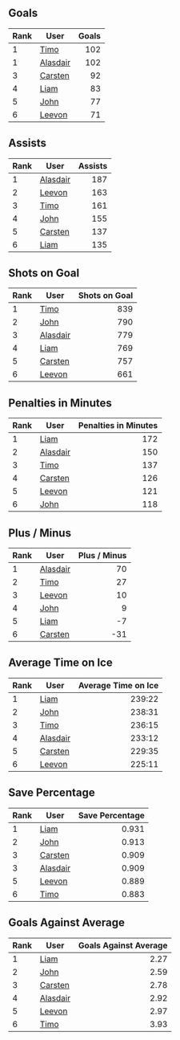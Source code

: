 ## Goals
| Rank | User | Goals |
| :--- | ---- | ---------: |
| 1 | [Timo](https://github.com/llevasseur/fantasy-hockey-league/blob/main/ROSTERS.md#Timo) |  102 |
| 1 | [Alasdair](https://github.com/llevasseur/fantasy-hockey-league/blob/main/ROSTERS.md#Alasdair) |  102 |
| 3 | [Carsten](https://github.com/llevasseur/fantasy-hockey-league/blob/main/ROSTERS.md#Carsten) |  92 |
| 4 | [Liam](https://github.com/llevasseur/fantasy-hockey-league/blob/main/ROSTERS.md#Liam) |  83 |
| 5 | [John](https://github.com/llevasseur/fantasy-hockey-league/blob/main/ROSTERS.md#John) |  77 |
| 6 | [Leevon](https://github.com/llevasseur/fantasy-hockey-league/blob/main/ROSTERS.md#Leevon) |  71 |
## Assists
| Rank | User | Assists |
| :--- | ---- | ---------: |
| 1 | [Alasdair](https://github.com/llevasseur/fantasy-hockey-league/blob/main/ROSTERS.md#Alasdair) |  187 |
| 2 | [Leevon](https://github.com/llevasseur/fantasy-hockey-league/blob/main/ROSTERS.md#Leevon) |  163 |
| 3 | [Timo](https://github.com/llevasseur/fantasy-hockey-league/blob/main/ROSTERS.md#Timo) |  161 |
| 4 | [John](https://github.com/llevasseur/fantasy-hockey-league/blob/main/ROSTERS.md#John) |  155 |
| 5 | [Carsten](https://github.com/llevasseur/fantasy-hockey-league/blob/main/ROSTERS.md#Carsten) |  137 |
| 6 | [Liam](https://github.com/llevasseur/fantasy-hockey-league/blob/main/ROSTERS.md#Liam) |  135 |
## Shots on Goal
| Rank | User | Shots on Goal |
| :--- | ---- | ---------: |
| 1 | [Timo](https://github.com/llevasseur/fantasy-hockey-league/blob/main/ROSTERS.md#Timo) |  839 |
| 2 | [John](https://github.com/llevasseur/fantasy-hockey-league/blob/main/ROSTERS.md#John) |  790 |
| 3 | [Alasdair](https://github.com/llevasseur/fantasy-hockey-league/blob/main/ROSTERS.md#Alasdair) |  779 |
| 4 | [Liam](https://github.com/llevasseur/fantasy-hockey-league/blob/main/ROSTERS.md#Liam) |  769 |
| 5 | [Carsten](https://github.com/llevasseur/fantasy-hockey-league/blob/main/ROSTERS.md#Carsten) |  757 |
| 6 | [Leevon](https://github.com/llevasseur/fantasy-hockey-league/blob/main/ROSTERS.md#Leevon) |  661 |
## Penalties in Minutes
| Rank | User | Penalties in Minutes |
| :--- | ---- | ---------: |
| 1 | [Liam](https://github.com/llevasseur/fantasy-hockey-league/blob/main/ROSTERS.md#Liam) |  172 |
| 2 | [Alasdair](https://github.com/llevasseur/fantasy-hockey-league/blob/main/ROSTERS.md#Alasdair) |  150 |
| 3 | [Timo](https://github.com/llevasseur/fantasy-hockey-league/blob/main/ROSTERS.md#Timo) |  137 |
| 4 | [Carsten](https://github.com/llevasseur/fantasy-hockey-league/blob/main/ROSTERS.md#Carsten) |  126 |
| 5 | [Leevon](https://github.com/llevasseur/fantasy-hockey-league/blob/main/ROSTERS.md#Leevon) |  121 |
| 6 | [John](https://github.com/llevasseur/fantasy-hockey-league/blob/main/ROSTERS.md#John) |  118 |
## Plus / Minus
| Rank | User | Plus / Minus |
| :--- | ---- | ---------: |
| 1 | [Alasdair](https://github.com/llevasseur/fantasy-hockey-league/blob/main/ROSTERS.md#Alasdair) |  70 |
| 2 | [Timo](https://github.com/llevasseur/fantasy-hockey-league/blob/main/ROSTERS.md#Timo) |  27 |
| 3 | [Leevon](https://github.com/llevasseur/fantasy-hockey-league/blob/main/ROSTERS.md#Leevon) |  10 |
| 4 | [John](https://github.com/llevasseur/fantasy-hockey-league/blob/main/ROSTERS.md#John) |  9 |
| 5 | [Liam](https://github.com/llevasseur/fantasy-hockey-league/blob/main/ROSTERS.md#Liam) |  -7 |
| 6 | [Carsten](https://github.com/llevasseur/fantasy-hockey-league/blob/main/ROSTERS.md#Carsten) |  -31 |
## Average Time on Ice
| Rank | User | Average Time on Ice |
| :--- | ---- | ---------: |
| 1 | [Liam](https://github.com/llevasseur/fantasy-hockey-league/blob/main/ROSTERS.md#Liam) |  239:22 |
| 2 | [John](https://github.com/llevasseur/fantasy-hockey-league/blob/main/ROSTERS.md#John) |  238:31 |
| 3 | [Timo](https://github.com/llevasseur/fantasy-hockey-league/blob/main/ROSTERS.md#Timo) |  236:15 |
| 4 | [Alasdair](https://github.com/llevasseur/fantasy-hockey-league/blob/main/ROSTERS.md#Alasdair) |  233:12 |
| 5 | [Carsten](https://github.com/llevasseur/fantasy-hockey-league/blob/main/ROSTERS.md#Carsten) |  229:35 |
| 6 | [Leevon](https://github.com/llevasseur/fantasy-hockey-league/blob/main/ROSTERS.md#Leevon) |  225:11 |
## Save Percentage
| Rank | User | Save Percentage |
| :--- | ---- | ---------: |
| 1 | [Liam](https://github.com/llevasseur/fantasy-hockey-league/blob/main/ROSTERS.md#Liam) |  0.931 |
| 2 | [John](https://github.com/llevasseur/fantasy-hockey-league/blob/main/ROSTERS.md#John) |  0.913 |
| 3 | [Carsten](https://github.com/llevasseur/fantasy-hockey-league/blob/main/ROSTERS.md#Carsten) |  0.909 |
| 3 | [Alasdair](https://github.com/llevasseur/fantasy-hockey-league/blob/main/ROSTERS.md#Alasdair) |  0.909 |
| 5 | [Leevon](https://github.com/llevasseur/fantasy-hockey-league/blob/main/ROSTERS.md#Leevon) |  0.889 |
| 6 | [Timo](https://github.com/llevasseur/fantasy-hockey-league/blob/main/ROSTERS.md#Timo) |  0.883 |
## Goals Against Average
| Rank | User | Goals Against Average |
| :--- | ---- | ---------: |
| 1 | [Liam](https://github.com/llevasseur/fantasy-hockey-league/blob/main/ROSTERS.md#Liam) |  2.27 |
| 2 | [John](https://github.com/llevasseur/fantasy-hockey-league/blob/main/ROSTERS.md#John) |  2.59 |
| 3 | [Carsten](https://github.com/llevasseur/fantasy-hockey-league/blob/main/ROSTERS.md#Carsten) |  2.78 |
| 4 | [Alasdair](https://github.com/llevasseur/fantasy-hockey-league/blob/main/ROSTERS.md#Alasdair) |  2.92 |
| 5 | [Leevon](https://github.com/llevasseur/fantasy-hockey-league/blob/main/ROSTERS.md#Leevon) |  2.97 |
| 6 | [Timo](https://github.com/llevasseur/fantasy-hockey-league/blob/main/ROSTERS.md#Timo) |  3.93 |
